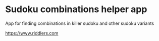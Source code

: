 # Sudoku combinations helper app

App for finding combinations in killer sudoku and other sudoku variants

https://www.riddlers.com
